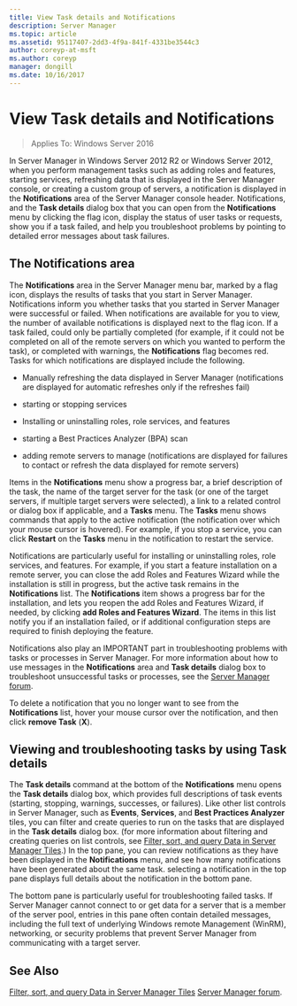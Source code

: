 ```yaml
---
title: View Task details and Notifications
description: Server Manager
ms.topic: article
ms.assetid: 95117407-2dd3-4f9a-841f-4331be3544c3
author: coreyp-at-msft
ms.author: coreyp
manager: dongill
ms.date: 10/16/2017
---
```

# View Task details and Notifications

>Applies To: Windows Server 2016

In Server Manager in Windows Server 2012 R2 or Windows Server 2012, when you perform management tasks such as adding roles and features, starting services, refreshing data that is displayed in the Server Manager console, or creating a custom group of servers, a notification is displayed in the **Notifications** area of the Server Manager console header. Notifications, and the **Task details** dialog box that you can open from the **Notifications** menu by clicking the flag icon, display the status of user tasks or requests, show you if a task failed, and help you troubleshoot problems by pointing to detailed error messages about task failures.

## The Notifications area
The **Notifications** area in the Server Manager menu bar, marked by a flag icon, displays the results of tasks that you start in Server Manager. Notifications inform you whether tasks that you started in Server Manager were successful or failed. When notifications are available for you to view, the number of available notifications is displayed next to the flag icon. If a task failed, could only be partially completed (for example, if it could not be completed on all of the remote servers on which you wanted to perform the task), or completed with warnings, the **Notifications** flag becomes red. Tasks for which notifications are displayed include the following.

-   Manually refreshing the data displayed in Server Manager (notifications are displayed for automatic refreshes only if the refreshes fail)

-   starting or stopping services

-   Installing or uninstalling roles, role services, and features

-   starting a Best Practices Analyzer (BPA) scan

-   adding remote servers to manage (notifications are displayed for failures to contact or refresh the data displayed for remote servers)

Items in the **Notifications** menu show a progress bar, a brief description of the task, the name of the target server for the task (or one of the target servers, if multiple target servers were selected), a link to a related control or dialog box if applicable, and a **Tasks** menu. The **Tasks** menu shows commands that apply to the active notification (the notification over which your mouse cursor is hovered). For example, if you stop a service, you can click **Restart** on the **Tasks** menu in the notification to restart the service.

Notifications are particularly useful for installing or uninstalling roles, role services, and features. For example, if you start a feature installation on a remote server, you can close the add Roles and Features Wizard while the installation is still in progress, but the active task remains in the **Notifications** list. The **Notifications** item shows a progress bar for the installation, and lets you reopen the add Roles and Features Wizard, if needed, by clicking **add Roles and Features Wizard**. The items in this list notify you if an installation failed, or if additional configuration steps are required to finish deploying the feature.

Notifications also play an IMPORTANT part in troubleshooting problems with tasks or processes in Server Manager. For more information about how to use messages in the **Notifications** area and **Task details** dialog box to troubleshoot unsuccessful tasks or processes, see the [Server Manager forum](/answers/topics/windows-server-manager.html).

To delete a notification that you no longer want to see from the **Notifications** list, hover your mouse cursor over the notification, and then click **remove Task** (**X**).

## Viewing and troubleshooting tasks by using Task details
The **Task details** command at the bottom of the **Notifications** menu opens the **Task details** dialog box, which provides full descriptions of task events (starting, stopping, warnings, successes, or failures). Like other list controls in Server Manager, such as **Events**, **Services**, and **Best Practices Analyzer** tiles, you can filter and create queries to run on the tasks that are displayed in the **Task details** dialog box. (for more information about filtering and creating queries on list controls, see [Filter, sort, and query Data in Server Manager Tiles](filter-sort-and-query-data-in-server-manager-tiles.md).) In the top pane, you can review notifications as they have been displayed in the **Notifications** menu, and see how many notifications have been generated about the same task. selecting a notification in the top pane displays full details about the notification in the bottom pane.

The bottom pane is particularly useful for troubleshooting failed tasks. If Server Manager cannot connect to or get data for a server that is a member of the server pool, entries in this pane often contain detailed messages, including the full text of underlying Windows remote Management (WinRM), networking, or security problems that prevent Server Manager from communicating with a target server.

## See Also
[Filter, sort, and query Data in Server Manager Tiles](filter-sort-and-query-data-in-server-manager-tiles.md)
[Server Manager forum](/answers/topics/windows-server-manager.html).
